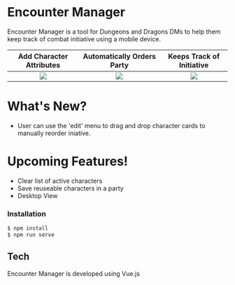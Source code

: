 # Encounter Manager

Encounter Manager is a tool for Dungeons and Dragons DMs to help them keep track of combat initiative using a mobile device.

|            Add Character Attributes            |           Automatically Orders Party           |            Keeps Track of Initiative             |
| :--------------------------------------------: | :--------------------------------------------: | :----------------------------------------------: |
| ![](https://i.ibb.co/9w6GRQz/em-one-scale.png) | ![](https://i.ibb.co/DpB3K4t/em-two-scale.png) | ![](https://i.ibb.co/rwSs0Hh/em-three-scale.png) |

# What's New?

- User can use the 'edit' menu to drag and drop character cards to manually reorder iniative.

# Upcoming Features!

- Clear list of active characters
- Save reuseable characters in a party
- Desktop View

### Installation

```sh
$ npm install
$ npm run serve
```

## Tech

Encounter Manager is developed using Vue.js
